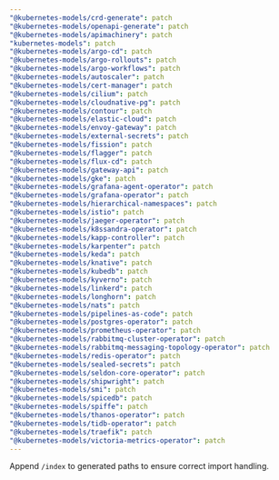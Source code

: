 ```yaml
---
"@kubernetes-models/crd-generate": patch
"@kubernetes-models/openapi-generate": patch
"@kubernetes-models/apimachinery": patch
"kubernetes-models": patch
"@kubernetes-models/argo-cd": patch
"@kubernetes-models/argo-rollouts": patch
"@kubernetes-models/argo-workflows": patch
"@kubernetes-models/autoscaler": patch
"@kubernetes-models/cert-manager": patch
"@kubernetes-models/cilium": patch
"@kubernetes-models/cloudnative-pg": patch
"@kubernetes-models/contour": patch
"@kubernetes-models/elastic-cloud": patch
"@kubernetes-models/envoy-gateway": patch
"@kubernetes-models/external-secrets": patch
"@kubernetes-models/fission": patch
"@kubernetes-models/flagger": patch
"@kubernetes-models/flux-cd": patch
"@kubernetes-models/gateway-api": patch
"@kubernetes-models/gke": patch
"@kubernetes-models/grafana-agent-operator": patch
"@kubernetes-models/grafana-operator": patch
"@kubernetes-models/hierarchical-namespaces": patch
"@kubernetes-models/istio": patch
"@kubernetes-models/jaeger-operator": patch
"@kubernetes-models/k8ssandra-operator": patch
"@kubernetes-models/kapp-controller": patch
"@kubernetes-models/karpenter": patch
"@kubernetes-models/keda": patch
"@kubernetes-models/knative": patch
"@kubernetes-models/kubedb": patch
"@kubernetes-models/kyverno": patch
"@kubernetes-models/linkerd": patch
"@kubernetes-models/longhorn": patch
"@kubernetes-models/nats": patch
"@kubernetes-models/pipelines-as-code": patch
"@kubernetes-models/postgres-operator": patch
"@kubernetes-models/prometheus-operator": patch
"@kubernetes-models/rabbitmq-cluster-operator": patch
"@kubernetes-models/rabbitmq-messaging-topology-operator": patch
"@kubernetes-models/redis-operator": patch
"@kubernetes-models/sealed-secrets": patch
"@kubernetes-models/seldon-core-operator": patch
"@kubernetes-models/shipwright": patch
"@kubernetes-models/smi": patch
"@kubernetes-models/spicedb": patch
"@kubernetes-models/spiffe": patch
"@kubernetes-models/thanos-operator": patch
"@kubernetes-models/tidb-operator": patch
"@kubernetes-models/traefik": patch
"@kubernetes-models/victoria-metrics-operator": patch
---
```


Append `/index` to generated paths to ensure correct import handling.
